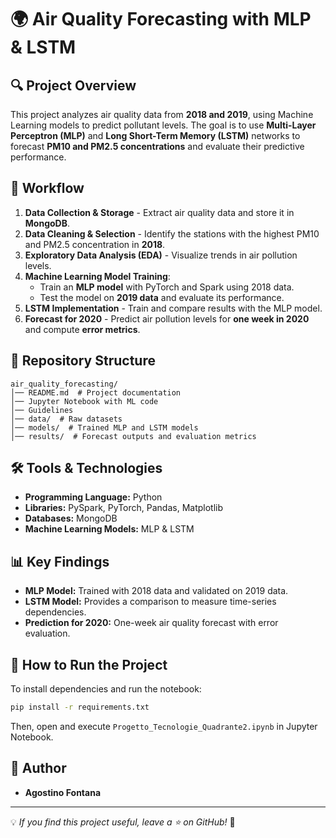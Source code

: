 # 🌍 Air Quality Forecasting with MLP & LSTM

## 🔍 Project Overview

This project analyzes air quality data from **2018 and 2019**, using Machine Learning models to predict pollutant levels. The goal is to use **Multi-Layer Perceptron (MLP)** and **Long Short-Term Memory (LSTM)** networks to forecast **PM10 and PM2.5 concentrations** and evaluate their predictive performance.

## 📑 Workflow

1. **Data Collection & Storage** - Extract air quality data and store it in **MongoDB**.
2. **Data Cleaning & Selection** - Identify the stations with the highest PM10 and PM2.5 concentration in **2018**.
3. **Exploratory Data Analysis (EDA)** - Visualize trends in air pollution levels.
4. **Machine Learning Model Training**:
   - Train an **MLP model** with PyTorch and Spark using 2018 data.
   - Test the model on **2019 data** and evaluate its performance.
5. **LSTM Implementation** - Train and compare results with the MLP model.
6. **Forecast for 2020** - Predict air pollution levels for **one week in 2020** and compute **error metrics**.

## 📂 Repository Structure
```
air_quality_forecasting/
│── README.md  # Project documentation
│── Jupyter Notebook with ML code
│── Guidelines
│── data/  # Raw datasets
│── models/  # Trained MLP and LSTM models
│── results/  # Forecast outputs and evaluation metrics
```

## 🛠 Tools & Technologies
- **Programming Language:** Python
- **Libraries:** PySpark, PyTorch, Pandas, Matplotlib
- **Databases:** MongoDB
- **Machine Learning Models:** MLP & LSTM

## 📊 Key Findings
- **MLP Model:** Trained with 2018 data and validated on 2019 data.
- **LSTM Model:** Provides a comparison to measure time-series dependencies.
- **Prediction for 2020:** One-week air quality forecast with error evaluation.

## 📜 How to Run the Project
To install dependencies and run the notebook:
```bash
pip install -r requirements.txt
```
Then, open and execute `Progetto_Tecnologie_Quadrante2.ipynb` in Jupyter Notebook.

## 📝 Author
- **Agostino Fontana**

---
💡 *If you find this project useful, leave a ⭐ on GitHub!* 🚀
